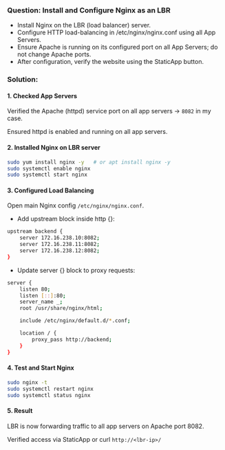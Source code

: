 ### Question: Install and Configure Nginx as an LBR

- Install Nginx on the LBR (load balancer) server.
- Configure HTTP load-balancing in /etc/nginx/nginx.conf using all App Servers.
- Ensure Apache is running on its configured port on all App Servers; do not change Apache ports.
- After configuration, verify the website using the StaticApp button.

### Solution: 

#### 1. Checked App Servers

Verified the Apache (httpd) service port on all app servers → `8082` in my case.

Ensured httpd is enabled and running on all app servers.

#### 2. Installed Nginx on LBR server
```sh
sudo yum install nginx -y   # or apt install nginx -y
sudo systemctl enable nginx
sudo systemctl start nginx
```

#### 3. Configured Load Balancing

Open main Nginx config `/etc/nginx/nginx.conf`.

- Add upstream block inside http {}:
```sh
upstream backend {
    server 172.16.238.10:8082;
    server 172.16.238.11:8082;
    server 172.16.238.12:8082;
}
```
- Update server {} block to proxy requests:
```sh
server {
    listen 80;
    listen [::]:80;
    server_name _;
    root /usr/share/nginx/html;

    include /etc/nginx/default.d/*.conf;

    location / {
        proxy_pass http://backend;
    }
}
```

#### 4. Test and Start Nginx
```sh
sudo nginx -t
sudo systemctl restart nginx
sudo systemctl status nginx
```

#### 5. Result

LBR is now forwarding traffic to all app servers on Apache port 8082.

Verified access via StaticApp or curl `http://<lbr-ip>/`